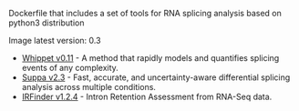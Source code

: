 Dockerfile that includes a set of tools for RNA splicing analysis based on python3 distribution

Image latest version: 0.3

- [Whippet v0.11](https://github.com/timbitz/Whippet.jl) - A method that rapidly models and quantifies splicing events of any complexity.
- [Suppa v2.3](https://github.com/comprna/SUPPA) - Fast, accurate, and uncertainty-aware differential splicing analysis across multiple conditions.
- [IRFinder v1.2.4](https://github.com/williamritchie/IRFinder/wiki) - Intron Retention Assessment from RNA-Seq data.

